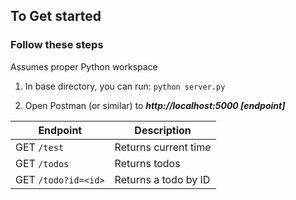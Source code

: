 ## To Get started

### Follow these steps

Assumes proper Python workspace

1. In base directory, you can run: `python server.py`

2. Open Postman (or similar) to **_http://localhost:5000 [endpoint]_**

| Endpoint            | Description          |
| ------------------- | -------------------- |
| GET `/test`         | Returns current time |
| GET `/todos`        | Returns todos        |
| GET `/todo?id=<id>` | Returns a todo by ID |
